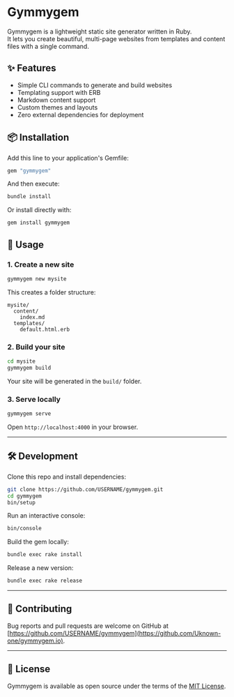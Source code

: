 # Gymmygem

Gymmygem is a lightweight static site generator written in Ruby.  
It lets you create beautiful, multi-page websites from templates and content files with a single command.

## ✨ Features

- Simple CLI commands to generate and build websites
- Templating support with ERB
- Markdown content support
- Custom themes and layouts
- Zero external dependencies for deployment

## 📦 Installation

Add this line to your application's Gemfile:

```ruby
gem "gymmygem"
````

And then execute:

```bash
bundle install
```

Or install directly with:

```bash
gem install gymmygem
```

## 🚀 Usage

### 1. Create a new site

```bash
gymmygem new mysite
```

This creates a folder structure:

```
mysite/
  content/
    index.md
  templates/
    default.html.erb
```

### 2. Build your site

```bash
cd mysite
gymmygem build
```

Your site will be generated in the `build/` folder.

### 3. Serve locally

```bash
gymmygem serve
```

Open `http://localhost:4000` in your browser.

---

## 🛠 Development

Clone this repo and install dependencies:

```bash
git clone https://github.com/USERNAME/gymmygem.git
cd gymmygem
bin/setup
```

Run an interactive console:

```bash
bin/console
```

Build the gem locally:

```bash
bundle exec rake install
```

Release a new version:

```bash
bundle exec rake release
```

---

## 🤝 Contributing

Bug reports and pull requests are welcome on GitHub at [https://github.com/USERNAME/gymmygem](https://github.com/Uknown-one/gymmygem.io).

---

## 📄 License

Gymmygem is available as open source under the terms of the [MIT License](https://opensource.org/licenses/MIT).


